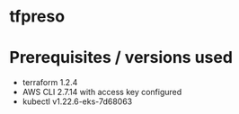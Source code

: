 # tfpreso

# Prerequisites / versions used

* terraform 1.2.4
* AWS CLI 2.7.14 with access key configured
* kubectl v1.22.6-eks-7d68063
